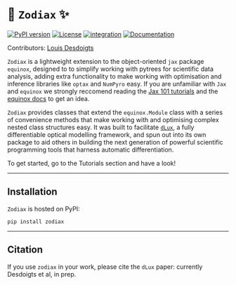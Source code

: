# 🌙 `Zodiax` ✨

[![PyPI version](https://badge.fury.io/py/zodiax.svg)](https://badge.fury.io/py/zodiax)
[![License](https://img.shields.io/badge/License-BSD%203--Clause-blue.svg)](https://opensource.org/licenses/BSD-3-Clause)
[![integration](https://github.com/LouisDesdoigts/zodiax/actions/workflows/tests.yml/badge.svg)](https://github.com/LouisDesdoigts/zodiax/actions/workflows/tests.yml)
[![Documentation](https://github.com/LouisDesdoigts/zodiax/actions/workflows/documentation.yml/badge.svg)](https://louisdesdoigts.github.io/zodiax/)

Contributors: [Louis Desdoigts](https://github.com/LouisDesdoigts)


`Zodiax` is a lightweight extension to the object-oriented `jax` package `equinox`, designed to to simplify working with pytrees for scientific data analysis, adding extra functionality to make working with optimisation and inference libraries like `optax` and `NumPyro` easy. If you are unfamiliar with `Jax` and `equinox` we strongly reccomend reading the [Jax 101 tutorials](https://jax.readthedocs.io/en/latest/jax-101/index.html) and the [equinox docs](https://docs.kidger.site/equinox/) to get an idea. 

`Zodiax` provides classes that extend the `equinox.Module` class with a series of convenience methods that make working with and optimising complex nested class structures easy. It was built to facilitate [`dLux`](https://louisdesdoigts.github.io/dLux/), a fully differentiable optical modelling framework, and spun out into its own package to aid others in building the next generation of powerful scientific programming tools that harness automatic differentiation.

To get started, go to the Tutorials section and have a look!

---

## Installation

`Zodiax` is hosted on PyPI: 

```
pip install zodiax
```

---

## Citation

If you use `zodiax` in your work, please cite the `dLux` paper: currently Desdoigts et al, in prep.

